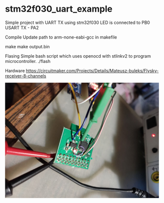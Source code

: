 # stm32f030_uart_example
Simple project with UART TX using stm32f030
LED is connected to PB0
USART TX - PA2


Compile
Update path to arm-none-eabi-gcc in makefile

make
make output.bin

Flasing
Simple bash script which uses openocd with stlinkv2 to program microcontroller.
./flash

Hardware
https://circuitmaker.com/Projects/Details/Mateusz-buleks/Flysky-receiver-8-channels

![alt text](https://github.com/mztulip/stm32f030_uart_example/blob/main/board.jpg?raw=true)